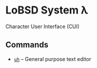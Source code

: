 # LoBSD System λ

Character User Interface (CUI)

## Commands

* [`uh`](uh/) – General purpose text editor
